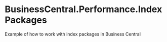 # BusinessCentral.Performance.IndexPackages
Example of how to work with index packages in Business Central
